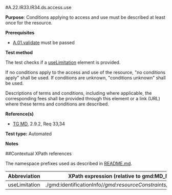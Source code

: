 #A.22.IR33.IR34.ds.access.use

**Purpose**: Conditions applying to access and use must be described at least once for the resource.

**Prerequisites**
* [A.01.validate](A.01.validate.md) must be passed

**Test method**

The test checks if a [useLimitation](#useLimitation) element is provided.

If no conditions apply to the access and use of the resource, "no
conditions apply" shall be used. If conditions are unknown, "conditions
unknown" shall be used.

Descriptions of terms and conditions, including where applicable, the
corresponding fees shall be provided through this element or a link
(URL) where these terms and conditions are described.

**Reference(s)**	 

* [TG MD](./README.md#ref_TG_MD), 2.9.2, Req 33,34

**Test type:** Automated

**Notes**

##Contextual XPath references

The namespace prefixes used as described in [README.md](./README.md#namespaces).

Abbreviation                                   |  XPath expression (relative to gmd:MD_Metadata)
-----------------------------------------------| -------------------------------------------------------------------------
<a name="useLimitation"></a> useLimitation  | ./gmd:identificationInfo/*/gmd:resourceConstraints/*/gmd:useLimitation
